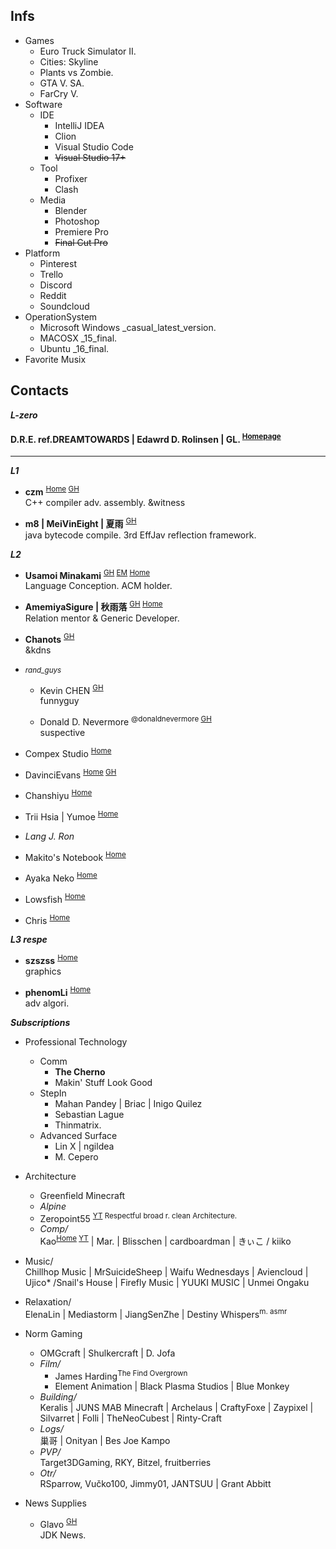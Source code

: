 


## Infs

- Games
  - Euro Truck Simulator II.
  - Cities: Skyline
  - Plants vs Zombie.
  - GTA V. SA.
  - FarCry V.
- Software
  - IDE
    - IntelliJ IDEA
    - Clion
    - Visual Studio Code
    - ~~Visual Studio 17+~~
  - Tool
    - Profixer
    - Clash
  - Media
    - Blender
    - Photoshop
    - Premiere Pro
    - ~~Final Cut Pro~~
- Platform
  - Pinterest
  - Trello
  - Discord
  - Reddit
  - Soundcloud
- OperationSystem
  - Microsoft Windows _casual_latest_version.
  - MACOSX _15_final.
  - Ubuntu _16_final.
- Favorite Musix
  
  
    
  

## Contacts

***L-zero***
#### D.R.E. ref.DREAMTOWARDS | Edawrd D. Rolinsen | GL. <sup>[Homepage]()</sup>

---

***L1***

- **czm** <sup>[Home](http://czm.sfclub.cc/archives/) [GH](http://czm.sfclub.cc/archives/) </sup>  
C++ compiler adv. assembly. &witness

-  **m8 | MeiVinEight | 夏雨** <sup>[GH](MeiVinEight)</sup>  
java bytecode compile. 3rd EffJav reflection framework.

***L2***

- **Usamoi Minakami** <sup>[GH](https://github.com/Usamoi) [EM](usamoi@outlook.com) [Home](https://usamoi.com/) </sup>  
Language Conception. ACM holder.

- **AmemiyaSigure | 秋雨落** <sup>[GH](https://github.com/AmemiyaSigure) [Home](https://blog.rain.cx/) </sup>  
Relation mentor & Generic Developer.

- **Chanots** <sup>[GH](https://github.com/G0ld2N) </sup>  
&kdns

- *<small>rand_guys</small>*
  - Kevin CHEN <sup>[GH](https://github.com/KevinZonda) </sup>  
    funnyguy

  - Donald D. Nevermore <sup>@donaldnevermore [GH](https://github.com/donaldnevermore) </sup>  
    suspective

- Compex Studio <sup> [Home](https://complexstudio.net/) </sup>

- DavinciEvans <sup>[Home](https://davincievans.top/) [GH](https://github.com/DavinciEvans) </sup>

- Chanshiyu <sup>[Home](https://chanshiyu.com/) </sup>

- Trii Hsia | Yumoe <sup>[Home](https://yumoe.com/) </sup>

- *Lang J. Ron*

- Makito's Notebook <sup>[Home](https://keep.moe/) </sup>

- Ayaka Neko <sup>[Home](https://neko.ayaka.moe/) </sup>

- Lowsfish <sup>[Home](https://lowsfish.com/) </sup>

- Chris <sup>[Home](https://chrisoft.org/) </sup>

***L3 respe***


- **szszss** <sup>[Home](http://blog.hakugyokurou.net/) </sup>  
  graphics
  
- **phenomLi** <sup>[Home](https://github.com/phenomLi/Blog) </sup>  
  adv algori.


***Subscriptions***

- Professional Technology
  - Comm
    - **The Cherno**
    - Makin' Stuff Look Good
  - StepIn
    - Mahan Pandey \| Briac \| Inigo Quilez
    - Sebastian Lague
    - Thinmatrix.
  - Advanced Surface
    - Lin X \| ngildea
    - M. Cepero



- Architecture
  - Greenfield Minecraft
  - *Alpine*
  - Zeropoint55 <sup>[YT](https://www.youtube.com/channel/UC9SmMEm_jEWD03AJuH-0xow) Respectful broad r. clean Architecture.</sup>   
  - *Comp/*  
    Kao<sup>[Home](https://beacons.page/kaomc) [YT](https://www.youtube.com/channel/UCmvcFn2ktjXO-BRCSc1AnoQ)</sup> | Mar. | Blisschen | cardboardman | きぃこ / kiiko

- Music/  
  Chillhop Music | MrSuicideSheep | Waifu Wednesdays | Aviencloud | Ujico\* /Snail's House | Firefly Music | YUUKI MUSIC | Unmei Ongaku
- Relaxation/  
  ElenaLin | Mediastorm | JiangSenZhe | Destiny Whispers<sup>m. asmr</sup>

- Norm Gaming
  - OMGcraft \| Shulkercraft \| D. Jofa
  - *Film/*
    - James Harding<sup>The Find Overgrown</sup>
    - Element Animation \| Black Plasma Studios \| Blue Monkey
  - *Building/*  
    Keralis | JUNS MAB Minecraft | Archelaus | CraftyFoxe | Zaypixel | Silvarret | Folli | TheNeoCubest | Rinty-Craft
  - *Logs/*  
    巢哥 | Onityan | Bes Joe Kampo
  - *PVP/*  
    Target3DGaming, RKY, Bitzel, fruitberries
  - *Otr/*  
    RSparrow, Vučko100, Jimmy01, JANTSUU \| Grant Abbitt

- News Supplies

  - Glavo  <sup>[GH](https://github.com/Glavo) </sup>  
  JDK News.


